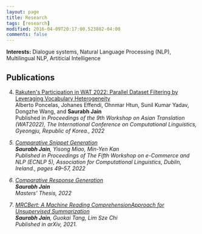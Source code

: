 ```yaml
---
layout: page
title: Research
tags: [research]
modified: 2016-04-09T20:17:00.523882-04:00
comments: false
---
```


**Interests:** Dialogue systems, Natural Language Processing (NLP), Multilingual NLP, Artiticial Intelligence

## Publications

4. [Rakuten's Participation in WAT 2022:  Parallel Dataset Filtering by Leveraging Vocabulary Heterogeneity](https://aclanthology.org/2022.ecnlp-1.7.pdf)<br/>
Alberto Poncelas, Johanes Effendi, Ohnmar Htun, Sunil Kumar Yadav, Dongzhe Wang, and **Saurabh Jain** <br/>
Published in <i> Proceedings of the 9th Workshop on Asian Translation (WAT2022), The International Conference on Computational Linguistics, Gyeongju, Republic of Korea.<i>, 2022

3. [Comparative Snippet Generation](https://aclanthology.org/2022.ecnlp-1.7.pdf)<br/>
**Saurabh Jain**, Yisong Miao, Min-Yen Kan <br/>
Published in <i> Proceedings of The Fifth Workshop on e-Commerce and NLP (ECNLP 5), Association for Computational Linguistics, Dublin, Ireland.<i>, pages 49–57, 2022

2. [Comparative Response Generation](https://saurabhhssaurabh.github.io/files/ms_thesis.pdf)<br/> 
**Saurabh Jain**<br/>
<i>Masters' Thesis</i>, 2022

1. [MRCBert: A Machine Reading ComprehensionApproach for Unsupervised Summarization](https://arxiv.org/pdf/2105.00239.pdf)<br/> 
**Saurabh Jain**, Guokai Tang, Lim Sze Chi <br/>
Published in <i>arXiv</i>, 2021.
